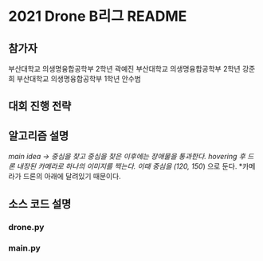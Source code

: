 # 2021 Drone B리그 README

## 참가자
부산대학교 의생명융합공학부 2학년 곽예진
부산대학교 의생명융합공학부 2학년 강준희
부산대학교 의생명융합공학부 1학년 안수범

## 대회 진행 전략


## 알고리즘 설명
*main idea -> 중심을 찾고 중심을 찾은 이후에는 장애물을 통과한다.
hovering 후 드론 내장된 카메라로 하나의 이미지를 찍는다. 이때 중심을 (120, 150*) 으로 둔다. *카메라가 드론의 아래에 달려있기 때문이다.


## 소스 코드 설명
### drone.py

### main.py

